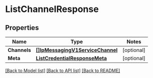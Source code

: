# ListChannelResponse

## Properties
Name | Type | Notes
------------ | ------------- | -------------
**Channels** | [**[]IpMessagingV1ServiceChannel**](ip_messaging.v1.service.channel.md) | [optional] 
**Meta** | [**ListCredentialResponseMeta**](ListCredentialResponse_meta.md) | [optional] 

[[Back to Model list]](../README.md#documentation-for-models) [[Back to API list]](../README.md#documentation-for-api-endpoints) [[Back to README]](../README.md)


